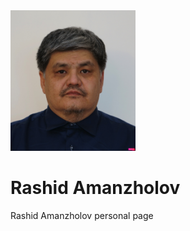 <img src='DSC04102-Rashid_cropped_compressed.jpg' alt="drawing" width="200"/>

# Rashid Amanzholov
Rashid Amanzholov personal page  


